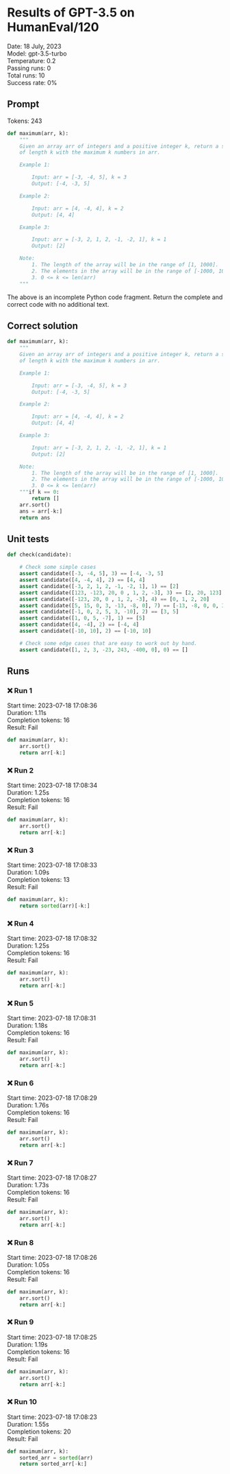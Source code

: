 # Results of GPT-3.5 on HumanEval/120
Date: 18 July, 2023<br />
Model: gpt-3.5-turbo<br />
Temperature: 0.2<br />
Passing runs: 0<br />
Total runs: 10<br />
Success rate: 0%
## Prompt
Tokens: 243
```python
def maximum(arr, k):
    """
    Given an array arr of integers and a positive integer k, return a sorted list 
    of length k with the maximum k numbers in arr.

    Example 1:

        Input: arr = [-3, -4, 5], k = 3
        Output: [-4, -3, 5]

    Example 2:

        Input: arr = [4, -4, 4], k = 2
        Output: [4, 4]

    Example 3:

        Input: arr = [-3, 2, 1, 2, -1, -2, 1], k = 1
        Output: [2]

    Note:
        1. The length of the array will be in the range of [1, 1000].
        2. The elements in the array will be in the range of [-1000, 1000].
        3. 0 <= k <= len(arr)
    """
```
The above is an incomplete Python code fragment. Return the complete and correct code with no additional text.
## Correct solution
```python
def maximum(arr, k):
    """
    Given an array arr of integers and a positive integer k, return a sorted list 
    of length k with the maximum k numbers in arr.

    Example 1:

        Input: arr = [-3, -4, 5], k = 3
        Output: [-4, -3, 5]

    Example 2:

        Input: arr = [4, -4, 4], k = 2
        Output: [4, 4]

    Example 3:

        Input: arr = [-3, 2, 1, 2, -1, -2, 1], k = 1
        Output: [2]

    Note:
        1. The length of the array will be in the range of [1, 1000].
        2. The elements in the array will be in the range of [-1000, 1000].
        3. 0 <= k <= len(arr)
    """if k == 0:
        return []
    arr.sort()
    ans = arr[-k:]
    return ans
```
## Unit tests
```python
def check(candidate):

    # Check some simple cases
    assert candidate([-3, -4, 5], 3) == [-4, -3, 5]
    assert candidate([4, -4, 4], 2) == [4, 4]
    assert candidate([-3, 2, 1, 2, -1, -2, 1], 1) == [2]
    assert candidate([123, -123, 20, 0 , 1, 2, -3], 3) == [2, 20, 123]
    assert candidate([-123, 20, 0 , 1, 2, -3], 4) == [0, 1, 2, 20]
    assert candidate([5, 15, 0, 3, -13, -8, 0], 7) == [-13, -8, 0, 0, 3, 5, 15]
    assert candidate([-1, 0, 2, 5, 3, -10], 2) == [3, 5]
    assert candidate([1, 0, 5, -7], 1) == [5]
    assert candidate([4, -4], 2) == [-4, 4]
    assert candidate([-10, 10], 2) == [-10, 10]

    # Check some edge cases that are easy to work out by hand.
    assert candidate([1, 2, 3, -23, 243, -400, 0], 0) == []
```
## Runs
### ❌ Run 1
Start time: 2023-07-18 17:08:36<br />
Duration: 1.11s<br />
Completion tokens: 16<br />
Result: Fail
```python
def maximum(arr, k):
    arr.sort()
    return arr[-k:]
```
### ❌ Run 2
Start time: 2023-07-18 17:08:34<br />
Duration: 1.25s<br />
Completion tokens: 16<br />
Result: Fail
```python
def maximum(arr, k):
    arr.sort()
    return arr[-k:]
```
### ❌ Run 3
Start time: 2023-07-18 17:08:33<br />
Duration: 1.09s<br />
Completion tokens: 13<br />
Result: Fail
```python
def maximum(arr, k):
    return sorted(arr)[-k:]
```
### ❌ Run 4
Start time: 2023-07-18 17:08:32<br />
Duration: 1.25s<br />
Completion tokens: 16<br />
Result: Fail
```python
def maximum(arr, k):
    arr.sort()
    return arr[-k:]
```
### ❌ Run 5
Start time: 2023-07-18 17:08:31<br />
Duration: 1.18s<br />
Completion tokens: 16<br />
Result: Fail
```python
def maximum(arr, k):
    arr.sort()
    return arr[-k:]
```
### ❌ Run 6
Start time: 2023-07-18 17:08:29<br />
Duration: 1.76s<br />
Completion tokens: 16<br />
Result: Fail
```python
def maximum(arr, k):
    arr.sort()
    return arr[-k:]
```
### ❌ Run 7
Start time: 2023-07-18 17:08:27<br />
Duration: 1.73s<br />
Completion tokens: 16<br />
Result: Fail
```python
def maximum(arr, k):
    arr.sort()
    return arr[-k:]
```
### ❌ Run 8
Start time: 2023-07-18 17:08:26<br />
Duration: 1.05s<br />
Completion tokens: 16<br />
Result: Fail
```python
def maximum(arr, k):
    arr.sort()
    return arr[-k:]
```
### ❌ Run 9
Start time: 2023-07-18 17:08:25<br />
Duration: 1.19s<br />
Completion tokens: 16<br />
Result: Fail
```python
def maximum(arr, k):
    arr.sort()
    return arr[-k:]
```
### ❌ Run 10
Start time: 2023-07-18 17:08:23<br />
Duration: 1.55s<br />
Completion tokens: 20<br />
Result: Fail
```python
def maximum(arr, k):
    sorted_arr = sorted(arr)
    return sorted_arr[-k:]
```
